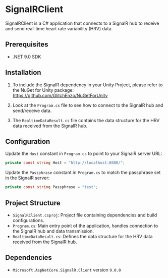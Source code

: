 # SignalRClient

SignalRClient is a C# application that connects to a SignalR hub to receive and send real-time heart rate variability (HRV) data.

## Prerequisites

- .NET 9.0 SDK

## Installation

1. To include the SignalR dependency in your Unity Project, please refer to the NuGet for Unity package:  
   https://github.com/GlitchEnzo/NuGetForUnity

2. Look at the `Program.cs` file to see how to connect to the SignalR hub and send/receive data.

3. The `RealtimeDataResult.cs` file contains the data structure for the HRV data received from the SignalR hub.

## Configuration

Update the `Host` constant in `Program.cs` to point to your SignalR server URL:
```csharp
private const string Host = "http://localhost:8080/";
```

Update the `Passphrase` constant in `Program.cs` to match the passphrase set in the SignalR server:
```csharp
private const string Passphrase = "test";
```

## Project Structure

- `SignalRClient.csproj`: Project file containing dependencies and build configurations.
- `Program.cs`: Main entry point of the application, handles connection to the SignalR hub and data transmission.
- `RealtimeDataResult.cs`: Defines the data structure for the HRV data received from the SignalR hub.

## Dependencies

- `Microsoft.AspNetCore.SignalR.Client` version `9.0.0`
